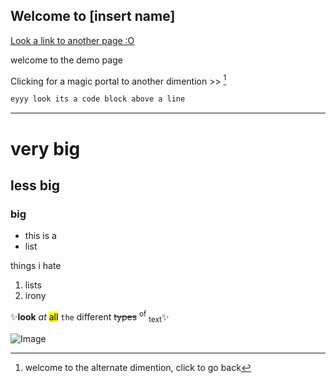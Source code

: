 <link rel="stylesheet" href="moonwalk.css">

## Welcome to [insert name]

[Look a link to another page :O](pageTest.md)

welcome to the demo page

Clicking for a magic portal to another dimention >> [^fn-sample_footnote]

```markdown
eyyy look its a code block above a line
```
<hr>

# very big
## less big
### big

- this is a
- list

things i hate
1. lists
2. irony

✨**look** _at_ <mark>all</mark> `the` <abbr>different</abbr> <del>types</del> <sup>of</sup> <sub>text</sub>✨

![Image](https://encrypted-tbn0.gstatic.com/images?q=tbn:ANd9GcRmdf7oyhUnba5zlpyk05SZxmNTGI_b_L4YVXfSQpEI5wzhSLsC5p4z4jKqnk_KiHh_QGg:https://i.imgflip.com/4u5g97.png&usqp=CAU)


[^fn-sample_footnote]: welcome to the alternate dimention, click to go back
